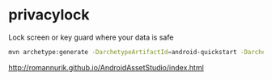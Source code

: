 # privacylock
Lock screen or key guard where your data is safe

```bash
mvn archetype:generate -DarchetypeArtifactId=android-quickstart -DarchetypeGroupId=de.akquinet.android.archetypes   -DarchetypeVersion=1.0.0  -DgroupId=org.gregoire -DartifactId=privacylock

```

http://romannurik.github.io/AndroidAssetStudio/index.html

